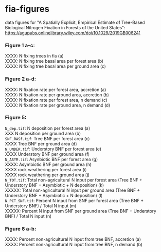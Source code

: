 # fia-figures
data figures for "A Spatially Explicit, Empirical Estimate of Tree-Based Biological Nitrogen Fixation in Forests of the United States": https://agupubs.onlinelibrary.wiley.com/doi/10.1029/2019GB006241

### Figure 1 a-c:
XXXX: N fixing trees in fia (a)  
XXXX: N fixing tree basal area per forest area (b)  
XXXX: N fixing tree basal area per ground area (c)  

### Figure 2 a-d:
XXXX: N fixation rate per forest area, accretion (a)  
XXXX: N fixation rate per ground area, accretion (b)  
XXXX: N fixation rate per forest area, n demand (c)  
XXXX: N fixation rate per ground area, n demand (d)  

### Figure 5:
`N_dep.tif`: N deposition per forest area (a)  
XXX N deposition per ground area (b)  
`SNF_RASf.tif`: Tree BNF per forest area (c)  
XXXX Tree BNF per ground area (d)  
`N_UNDER.tif`: Understory BNF per forest area (e)  
XXXX Understory BNF per ground area (f)  
`N_ASYM.tif`: Asynbiotic BNF per forest area (g)  
XXXX: Asymbiotic BNF per ground area (h)  
XXXX rock weathering per forest area (i)  
XXXX rock weathering per ground area (j)  
`N_TOT.tif`: Total non-agricultural N input per forest area (Tree BNF + Understory BNF + Asymbiotic + N deposition) (k)  
XXXXX: Total non-agricultural N input per ground area (Tree BNF + Understory BNF + Asymbiotic + N deposition) (l)  
`N_PCT_SNF.tif`: Percent N input from SNF per forest area (Tree BNF + Understory BNF) / Total N input (m)  
XXXXX: Percent N input from SNF per ground area (Tree BNF + Understory BNF) / Total N input (n)  

### Figure 6 a-b:
XXXX: Percent non-agricultural N input from tree BNF, accretion (a)  
XXXX: Percent non-agricultural N input from tree BNF, n demand (b)  

